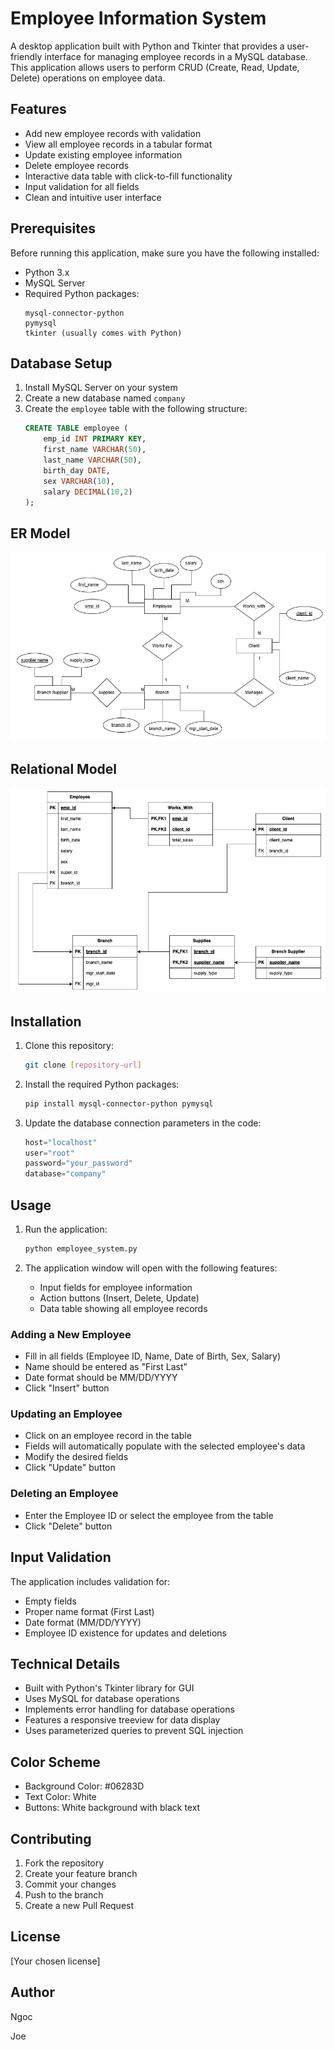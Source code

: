 # Employee Information System

A desktop application built with Python and Tkinter that provides a user-friendly interface for managing employee records in a MySQL database. This application allows users to perform CRUD (Create, Read, Update, Delete) operations on employee data.

## Features

- Add new employee records with validation
- View all employee records in a tabular format
- Update existing employee information
- Delete employee records
- Interactive data table with click-to-fill functionality
- Input validation for all fields
- Clean and intuitive user interface

## Prerequisites

Before running this application, make sure you have the following installed:

- Python 3.x
- MySQL Server
- Required Python packages:
  ```
  mysql-connector-python
  pymysql
  tkinter (usually comes with Python)
  ```

## Database Setup

1. Install MySQL Server on your system
2. Create a new database named `company`
3. Create the `employee` table with the following structure:
   ```sql
   CREATE TABLE employee (
       emp_id INT PRIMARY KEY,
       first_name VARCHAR(50),
       last_name VARCHAR(50),
       birth_day DATE,
       sex VARCHAR(10),
       salary DECIMAL(10,2)
   );
   ```

## ER Model

![ER Diagram](./ER_Model.png)

## Relational Model

![Relational Model Diagram](./Relational_Model.png)

## Installation

1. Clone this repository:

   ```bash
   git clone [repository-url]
   ```

2. Install the required Python packages:

   ```bash
   pip install mysql-connector-python pymysql
   ```

3. Update the database connection parameters in the code:
   ```python
   host="localhost"
   user="root"
   password="your_password"
   database="company"
   ```

## Usage

1. Run the application:

   ```bash
   python employee_system.py
   ```

2. The application window will open with the following features:
   - Input fields for employee information
   - Action buttons (Insert, Delete, Update)
   - Data table showing all employee records

### Adding a New Employee

- Fill in all fields (Employee ID, Name, Date of Birth, Sex, Salary)
- Name should be entered as "First Last"
- Date format should be MM/DD/YYYY
- Click "Insert" button

### Updating an Employee

- Click on an employee record in the table
- Fields will automatically populate with the selected employee's data
- Modify the desired fields
- Click "Update" button

### Deleting an Employee

- Enter the Employee ID or select the employee from the table
- Click "Delete" button

## Input Validation

The application includes validation for:

- Empty fields
- Proper name format (First Last)
- Date format (MM/DD/YYYY)
- Employee ID existence for updates and deletions

## Technical Details

- Built with Python's Tkinter library for GUI
- Uses MySQL for database operations
- Implements error handling for database operations
- Features a responsive treeview for data display
- Uses parameterized queries to prevent SQL injection

## Color Scheme

- Background Color: #06283D
- Text Color: White
- Buttons: White background with black text

## Contributing

1. Fork the repository
2. Create your feature branch
3. Commit your changes
4. Push to the branch
5. Create a new Pull Request

## License

[Your chosen license]

## Author
Ngoc

Joe
